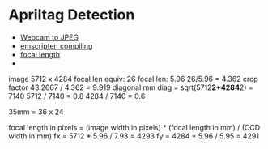 # Apriltag Detection

- [Webcam to JPEG](https://medium.com/@arpit23sh/capturing-webcam-images-using-html-and-javascript-9b8896ef1705)
- [emscripten compiling](https://emscripten.org/docs/getting_started/FAQ.html#faq-dead-code-elimination)
- [focal length](https://www.scantips.com/lights/subjectdistance.html)
-
image 5712 x 4284
focal len equiv: 26
focal len: 5.96
26/5.96 = 4.362 crop factor
43.2667 / 4.362 = 9.919 diagonal mm
diag = sqrt(5712**2+4284**2) = 7140
5712 / 7140 = 0.8
4284 / 7140 = 0.6

35mm = 36 x 24

focal length in pixels = (image width in pixels) * (focal length in mm) / (CCD width in mm)
fx = 5712 * 5.96 / 7.93 = 4293
fy = 4284 * 5.96 / 5.95 = 4291